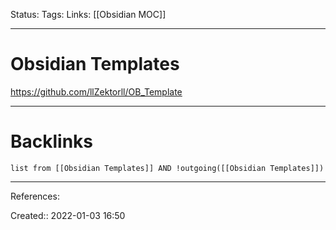 Status: 
Tags: 
Links: [[Obsidian MOC]]
___
# Obsidian Templates
https://github.com/llZektorll/OB_Template
___
# Backlinks
```dataview
list from [[Obsidian Templates]] AND !outgoing([[Obsidian Templates]])
```
___
References:

Created:: 2022-01-03 16:50